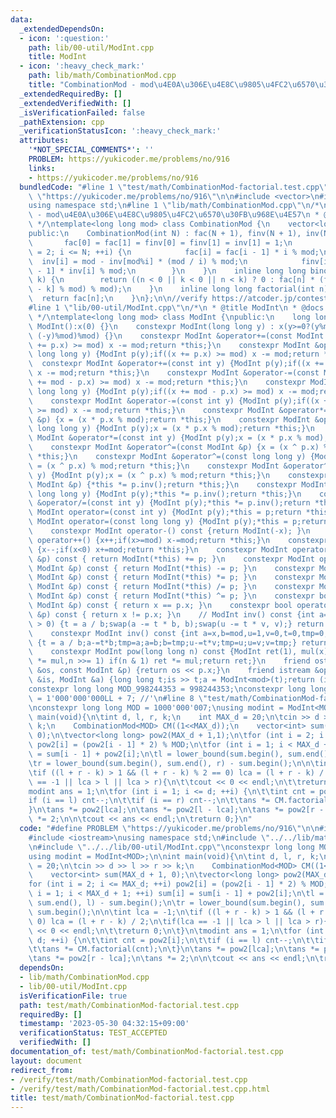 ```yaml
---
data:
  _extendedDependsOn:
  - icon: ':question:'
    path: lib/00-util/ModInt.cpp
    title: ModInt
  - icon: ':heavy_check_mark:'
    path: lib/math/CombinationMod.cpp
    title: "CombinationMod - mod\u4E0A\u306E\u4E8C\u9805\u4FC2\u6570\u30FB\u968E\u4E57"
  _extendedRequiredBy: []
  _extendedVerifiedWith: []
  _isVerificationFailed: false
  _pathExtension: cpp
  _verificationStatusIcon: ':heavy_check_mark:'
  attributes:
    '*NOT_SPECIAL_COMMENTS*': ''
    PROBLEM: https://yukicoder.me/problems/no/916
    links:
    - https://yukicoder.me/problems/no/916
  bundledCode: "#line 1 \"test/math/CombinationMod-factorial.test.cpp\"\n#define PROBLEM\
    \ \"https://yukicoder.me/problems/no/916\"\n\n#include <vector>\n#include <iostream>\n\
    using namespace std;\n#line 1 \"lib/math/CombinationMod.cpp\"\n/*\n * @title CombinationMod\
    \ - mod\u4E0A\u306E\u4E8C\u9805\u4FC2\u6570\u30FB\u968E\u4E57\n * @docs md/math/CombinationMod.md\n\
    \ */\ntemplate<long long mod> class CombinationMod {\n    vector<long long> fac,finv,inv;\n\
    public:\n    CombinationMod(int N) : fac(N + 1), finv(N + 1), inv(N + 1) {\n \
    \       fac[0] = fac[1] = finv[0] = finv[1] = inv[1] = 1;\n        for (int i\
    \ = 2; i <= N; ++i) {\n            fac[i] = fac[i - 1] * i % mod;\n          \
    \  inv[i] = mod - inv[mod%i] * (mod / i) % mod;\n            finv[i] = finv[i\
    \ - 1] * inv[i] % mod;\n        }\n    }\n    inline long long binom(int n, int\
    \ k) {\n        return ((n < 0 || k < 0 || n < k) ? 0 : fac[n] * (finv[k] * finv[n\
    \ - k] % mod) % mod);\n    }\n    inline long long factorial(int n) {\n      \
    \  return fac[n];\n    }\n};\n\n//verify https://atcoder.jp/contests/abc021/tasks/abc021_d\n\
    #line 1 \"lib/00-util/ModInt.cpp\"\n/*\n * @title ModInt\n * @docs md/util/ModInt.md\n\
    \ */\ntemplate<long long mod> class ModInt {\npublic:\n    long long x;\n    constexpr\
    \ ModInt():x(0) {}\n    constexpr ModInt(long long y) : x(y>=0?(y%mod): (mod -\
    \ (-y)%mod)%mod) {}\n    constexpr ModInt &operator+=(const ModInt &p) {if((x\
    \ += p.x) >= mod) x -= mod;return *this;}\n    constexpr ModInt &operator+=(const\
    \ long long y) {ModInt p(y);if((x += p.x) >= mod) x -= mod;return *this;}\n  \
    \  constexpr ModInt &operator+=(const int y) {ModInt p(y);if((x += p.x) >= mod)\
    \ x -= mod;return *this;}\n    constexpr ModInt &operator-=(const ModInt &p) {if((x\
    \ += mod - p.x) >= mod) x -= mod;return *this;}\n    constexpr ModInt &operator-=(const\
    \ long long y) {ModInt p(y);if((x += mod - p.x) >= mod) x -= mod;return *this;}\n\
    \    constexpr ModInt &operator-=(const int y) {ModInt p(y);if((x += mod - p.x)\
    \ >= mod) x -= mod;return *this;}\n    constexpr ModInt &operator*=(const ModInt\
    \ &p) {x = (x * p.x % mod);return *this;}\n    constexpr ModInt &operator*=(const\
    \ long long y) {ModInt p(y);x = (x * p.x % mod);return *this;}\n    constexpr\
    \ ModInt &operator*=(const int y) {ModInt p(y);x = (x * p.x % mod);return *this;}\n\
    \    constexpr ModInt &operator^=(const ModInt &p) {x = (x ^ p.x) % mod;return\
    \ *this;}\n    constexpr ModInt &operator^=(const long long y) {ModInt p(y);x\
    \ = (x ^ p.x) % mod;return *this;}\n    constexpr ModInt &operator^=(const int\
    \ y) {ModInt p(y);x = (x ^ p.x) % mod;return *this;}\n    constexpr ModInt &operator/=(const\
    \ ModInt &p) {*this *= p.inv();return *this;}\n    constexpr ModInt &operator/=(const\
    \ long long y) {ModInt p(y);*this *= p.inv();return *this;}\n    constexpr ModInt\
    \ &operator/=(const int y) {ModInt p(y);*this *= p.inv();return *this;}\n    constexpr\
    \ ModInt operator=(const int y) {ModInt p(y);*this = p;return *this;}\n    constexpr\
    \ ModInt operator=(const long long y) {ModInt p(y);*this = p;return *this;}\n\
    \    constexpr ModInt operator-() const {return ModInt(-x); }\n    constexpr ModInt\
    \ operator++() {x++;if(x>=mod) x-=mod;return *this;}\n    constexpr ModInt operator--()\
    \ {x--;if(x<0) x+=mod;return *this;}\n    constexpr ModInt operator+(const ModInt\
    \ &p) const { return ModInt(*this) += p; }\n    constexpr ModInt operator-(const\
    \ ModInt &p) const { return ModInt(*this) -= p; }\n    constexpr ModInt operator*(const\
    \ ModInt &p) const { return ModInt(*this) *= p; }\n    constexpr ModInt operator/(const\
    \ ModInt &p) const { return ModInt(*this) /= p; }\n    constexpr ModInt operator^(const\
    \ ModInt &p) const { return ModInt(*this) ^= p; }\n    constexpr bool operator==(const\
    \ ModInt &p) const { return x == p.x; }\n    constexpr bool operator!=(const ModInt\
    \ &p) const { return x != p.x; }\n    // ModInt inv() const {int a=x,b=mod,u=1,v=0,t;while(b\
    \ > 0) {t = a / b;swap(a -= t * b, b);swap(u -= t * v, v);} return ModInt(u);}\n\
    \    constexpr ModInt inv() const {int a=x,b=mod,u=1,v=0,t=0,tmp=0;while(b > 0)\
    \ {t = a / b;a-=t*b;tmp=a;a=b;b=tmp;u-=t*v;tmp=u;u=v;v=tmp;} return ModInt(u);}\n\
    \    constexpr ModInt pow(long long n) const {ModInt ret(1), mul(x);for(;n > 0;mul\
    \ *= mul,n >>= 1) if(n & 1) ret *= mul;return ret;}\n    friend ostream &operator<<(ostream\
    \ &os, const ModInt &p) {return os << p.x;}\n    friend istream &operator>>(istream\
    \ &is, ModInt &a) {long long t;is >> t;a = ModInt<mod>(t);return (is);}\n};\n\
    constexpr long long MOD_998244353 = 998244353;\nconstexpr long long MOD_1000000007\
    \ = 1'000'000'000LL + 7; //'\n#line 8 \"test/math/CombinationMod-factorial.test.cpp\"\
    \nconstexpr long long MOD = 1000'000'007;\nusing modint = ModInt<MOD>;\n\nint\
    \ main(void){\n\tint d, l, r, k;\n    int MAX_d = 20;\n\tcin >> d >> l >> r >>\
    \ k;\n    CombinationMod<MOD> CM((1<<MAX_d));\n    vector<int> sum(MAX_d + 1,\
    \ 0);\n\tvector<long long> pow2(MAX_d + 1,1);\n\tfor (int i = 2; i <= MAX_d; ++i)\
    \ pow2[i] = (pow2[i - 1] * 2) % MOD;\n\tfor (int i = 1; i < MAX_d + 1; ++i) sum[i]\
    \ = sum[i - 1] + pow2[i];\n\tl = lower_bound(sum.begin(), sum.end(), l) - sum.begin();\n\
    \tr = lower_bound(sum.begin(), sum.end(), r) - sum.begin();\n\n\tint lca = -1;\n\
    \tif ((l + r - k) > 1 && (l + r - k) % 2 == 0) lca = (l + r - k) / 2;\n\tif(lca\
    \ == -1 || lca > l || lca > r){\n\t\tcout << 0 << endl;\n\t\treturn 0;\n\t}\n\t\
    modint ans = 1;\n\tfor (int i = 1; i <= d; ++i) {\n\t\tint cnt = pow2[i];\n\t\t\
    if (i == l) cnt--;\n\t\tif (i == r) cnt--;\n\t\tans *= CM.factorial(cnt);\n\t\
    }\n\tans *= pow2[lca];\n\tans *= pow2[l - lca];\n\tans *= pow2[r - lca];\n\tans\
    \ *= 2;\n\n\tcout << ans << endl;\n\treturn 0;}\n"
  code: "#define PROBLEM \"https://yukicoder.me/problems/no/916\"\n\n#include <vector>\n\
    #include <iostream>\nusing namespace std;\n#include \"../../lib/math/CombinationMod.cpp\"\
    \n#include \"../../lib/00-util/ModInt.cpp\"\nconstexpr long long MOD = 1000'000'007;\n\
    using modint = ModInt<MOD>;\n\nint main(void){\n\tint d, l, r, k;\n    int MAX_d\
    \ = 20;\n\tcin >> d >> l >> r >> k;\n    CombinationMod<MOD> CM((1<<MAX_d));\n\
    \    vector<int> sum(MAX_d + 1, 0);\n\tvector<long long> pow2(MAX_d + 1,1);\n\t\
    for (int i = 2; i <= MAX_d; ++i) pow2[i] = (pow2[i - 1] * 2) % MOD;\n\tfor (int\
    \ i = 1; i < MAX_d + 1; ++i) sum[i] = sum[i - 1] + pow2[i];\n\tl = lower_bound(sum.begin(),\
    \ sum.end(), l) - sum.begin();\n\tr = lower_bound(sum.begin(), sum.end(), r) -\
    \ sum.begin();\n\n\tint lca = -1;\n\tif ((l + r - k) > 1 && (l + r - k) % 2 ==\
    \ 0) lca = (l + r - k) / 2;\n\tif(lca == -1 || lca > l || lca > r){\n\t\tcout\
    \ << 0 << endl;\n\t\treturn 0;\n\t}\n\tmodint ans = 1;\n\tfor (int i = 1; i <=\
    \ d; ++i) {\n\t\tint cnt = pow2[i];\n\t\tif (i == l) cnt--;\n\t\tif (i == r) cnt--;\n\
    \t\tans *= CM.factorial(cnt);\n\t}\n\tans *= pow2[lca];\n\tans *= pow2[l - lca];\n\
    \tans *= pow2[r - lca];\n\tans *= 2;\n\n\tcout << ans << endl;\n\treturn 0;}"
  dependsOn:
  - lib/math/CombinationMod.cpp
  - lib/00-util/ModInt.cpp
  isVerificationFile: true
  path: test/math/CombinationMod-factorial.test.cpp
  requiredBy: []
  timestamp: '2023-05-30 04:32:15+09:00'
  verificationStatus: TEST_ACCEPTED
  verifiedWith: []
documentation_of: test/math/CombinationMod-factorial.test.cpp
layout: document
redirect_from:
- /verify/test/math/CombinationMod-factorial.test.cpp
- /verify/test/math/CombinationMod-factorial.test.cpp.html
title: test/math/CombinationMod-factorial.test.cpp
---
```

